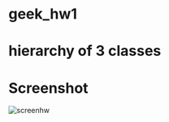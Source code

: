 # geek_hw1 
 # hierarchy of 3 classes
 
# Screenshot
![screenhw](https://user-images.githubusercontent.com/72886935/177823261-521ec095-9f7d-4d34-86f0-7883dd7ea799.png)

